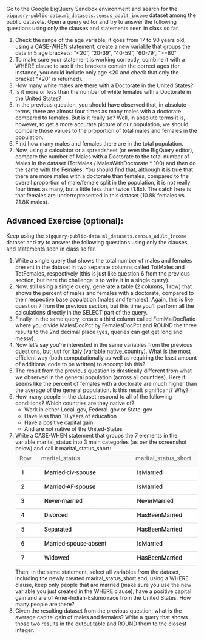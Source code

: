 Go to the Google BigQuery Sandbox environment and search for the `bigquery-public-data.ml_datasets.census_adult_income` dataset among the public datasets. Open a query editor and try to answer the following questions using only the clauses and statements seen in class so far.

1. Check the range of the age variable, it goes from 17 to 90 years old; using a CASE-WHEN statement, create a new variable that groups the data in 5 age brackets: “<20“, “20-39“, “40-59“, “60-79“, “>=80“
2. To make sure your statement is working correctly, combine it with a WHERE clause to see if the brackets contain the correct ages (for instance, you could include only age <20 and check that only the bracket “<20” is returned).
3. How many white males are there with a Doctorate in the United States?
4. Is it more or less than the number of white females with a Doctorate in the United States?
5. In the previous question, you should have observed that, in absolute terms, there are almost four times as many males with a doctorate compared to females. But is it really so? Well, in absolute terms it is, however, to get a more accurate picture of our population, we should compare those values to the proportion of total males and females in the population.
6. Find how many males and females there are in the total population.
7. Now, using a calculator or a spreadsheet (or even the BigQuery editor), compare the number of Males with a Doctorate to the total number of Males in the dataset (TotMales / MalesWithDoctorate * 100) and then do the same with the Females. You should find that, although it is true that there are more males with a doctorate than females, compared to the overall proportion of male/female split in the population, it is not really four times as many, but a little less than twice (1.8x). The catch here is that females are underrepresented in this dataset (10.8K females vs 21.8K males).

## Advanced Exercise (optional):
Keep using the `bigquery-public-data.ml_datasets.census_adult_income` dataset and try to answer the following questions using only the clauses and statements seen in class so far.

1. Write a single query that shows the total number of males and females present in the dataset in two separate columns called TotMales and TotFemales, respectively (this is just like question 6 from the previous section, but here the challenge is to write it in a single query).
2. Now, still using a single query, generate a table (2 columns, 1 row) that shows the percent of males and females with a doctorate, compared to their respective base population (males and females). Again, this is like question 7 from the previous section, but this time you’ll perform all the calculations directly in the SELECT part of the query.
3. Finally, in the same query, create a third column called FemMalDocRatio where you divide MalesDocPct by FemalesDocPct and ROUND the three results to the 2nd decimal place (yes, queries can get get long and messy).
4. Now let’s say you’re interested in the same variables from the previous questions, but just for Italy (variable native_country). What is the most efficient way (both computationally as well as requiring the least amount of additional code to be written) to accomplish this?
5. The result from the previous question is drastically different from what we observed in the general population (across all countries). Here it seems like the percent of females with a doctorate are much higher than the average of the general population. Is this result significant? Why?
6. How many people in the dataset respond to all of the following conditions? Which countries are they native of?
   - Work in either Local-gov, Federal-gov or State-gov
   - Have less than 10 years of education
   - Have a positive capital gain
   - And are not native of the United-States
7. Write a CASE-WHEN statement that groups the 7 elements in the variable marital_status into 3 main categories (as per the screenshot below) and call it marital_status_short:
![alt text](image.png)
Then, in the same statement, select all variables from the dataset, including the newly created marital_status_short and, using a WHERE clause, keep only people that are married (make sure you use the new variable you just created in the WHERE clause), have a positive capital gain and are of Amer-Indian-Eskimo race from the United States.
How many people are there?
8. Given the resulting dataset from the previous question, what is the average capital gain of males and females? Write a query that shows those two results in the output table and ROUND them to the closest integer.
